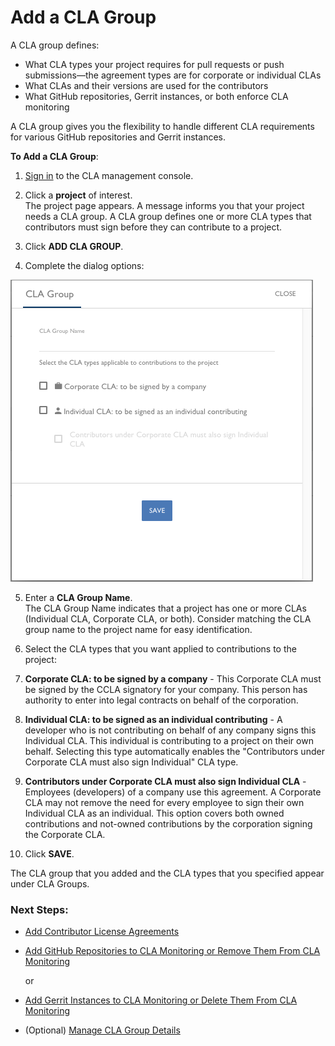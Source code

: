 # Add a CLA Group

A CLA group defines:

* What CLA types your project requires for pull requests or push submissions—the agreement types are for corporate or individual CLAs
* What CLAs and their versions are used for the contributors
* What GitHub repositories, Gerrit instances, or both enforce CLA monitoring

A CLA group gives you the flexibility to handle different CLA requirements for various GitHub repositories and Gerrit instances.

**To Add a CLA Group**:

1. [Sign in](sign-in-to-the-cla-management-console.md) to the CLA management console.

2. Click a **project** of interest.  
The project page appears. A message informs you that your project needs a CLA group. A CLA group defines one or more CLA types that contributors must sign before they can contribute to a project.

3. Click **ADD CLA GROUP**.

4. Complete the dialog options:

![CLA CLA Group](../../.gitbook/assets/cla-cla-group.png)

5. Enter a **CLA Group Name**.  
The CLA Group Name indicates that a project has one or more CLAs \(Individual CLA, Corporate CLA, or both\). Consider matching the CLA group name to the project name for easy identification.

6. Select the CLA types that you want applied to contributions to the project:

1. **Corporate CLA: to be signed by a company** - This Corporate CLA must be signed by the CCLA signatory for your company. This person has authority to enter into legal contracts on behalf of the corporation.
2. **Individual CLA: to be signed as an individual contributing** - A developer who is not contributing on behalf of any company signs this Individual CLA. This individual is contributing to a project on their own behalf. Selecting this type automatically enables the "Contributors under Corporate CLA must also sign Individual" CLA type.
3. **Contributors under Corporate CLA must also sign Individual CLA** - Employees \(developers\) of a company use this agreement. A Corporate CLA may not remove the need for every employee to sign their own Individual CLA as an individual. This option covers both owned contributions and not-owned contributions by the corporation signing the Corporate CLA.

7. Click **SAVE**.

The CLA group that you added and the CLA types that you specified appear under CLA Groups.

### Next Steps:

* [Add Contributor License Agreements](add-contributor-license-agreements.md)
* [Add GitHub Repositories to CLA Monitoring or Remove Them From CLA Monitoring](add-github-repositories-to-cla-monitoring-or-remove-them-from-cla-monitoring.md)

  or

* [Add Gerrit Instances to CLA Monitoring or Delete Them From CLA Monitoring](add-gerrit-instances-to-cla-monitoring-or-delete-them-from-cla-monitoring.md)
* \(Optional\) [Manage CLA Group Details](manage-cla-group-details.md)



